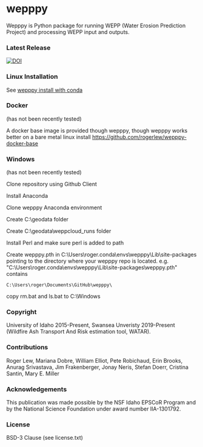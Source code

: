 wepppy
=======

Wepppy is Python package for running WEPP (Water Erosion Prediction Project) and processing WEPP input and outputs.


### Latest Release
[![DOI](https://zenodo.org/badge/125935882.svg)](https://zenodo.org/badge/latestdoi/125935882)

### Linux Installation

See [wepppy install with conda](https://github.com/rogerlew/wepppy/tree/master/install/conda)


### Docker

(has not been recently tested)

A docker base image is provided though wepppy, though wepppy works better on a bare metal linux install
https://github.com/rogerlew/wepppy-docker-base


### Windows

(has not been recently tested)

Clone repository using Github Client

Install Anaconda

Clone wepppy Anaconda environment

Create C:\geodata folder

Create C:\geodata\weppcloud_runs folder

Install Perl and make sure perl is added to path

Create wepppy.pth in C:\Users\roger\.conda\envs\wepppy\Lib\site-packages pointing to the directory where your wepppy repo is located.
e.g. "C:\Users\roger\.conda\envs\wepppy\Lib\site-packages\wepppy.pth" contains

```
C:\Users\roger\Documents\GitHub\wepppy\
```

copy rm.bat and ls.bat to C:\Windows

### Copyright

University of Idaho 2015-Present, Swansea Unveristy 2019-Present (Wildfire Ash Transport And Risk estimation tool, WATAR).

### Contributions

Roger Lew, Mariana Dobre, William Elliot, Pete Robichaud, Erin Brooks, Anurag Srivastava, Jim Frakenberger, Jonay Neris, Stefan Doerr, Cristina Santin, Mary E. Miller

### Acknowledgements

This publication was made possible by the NSF Idaho EPSCoR Program and by the National Science Foundation under award 
number IIA-1301792.

### License

BSD-3 Clause (see license.txt)
